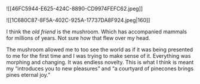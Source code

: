 ![[46FC5944-E625-424C-8890-CD9974FEFC62.jpeg]]

![[1C680C87-8F5A-402C-925A-17737DA8F924.jpeg|160]]

I think the _old friend_ is the mushroom. Which has accompanied mammals for millions of years. Not sure how that flew over my head. 

The mushroom allowed me to too see the world as if it was being presented to me for the first time and I was trying to make sense of it. Everything was morphing and changing. It was endless novelty. This is what I think is meant my “introduces you to new pleasures” and “a courtyard of pinecones brings pines eternal joy.”